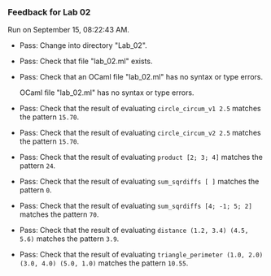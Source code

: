 ### Feedback for Lab 02

Run on September 15, 08:22:43 AM.

+ Pass: Change into directory "Lab_02".

+ Pass: Check that file "lab_02.ml" exists.

+ Pass: Check that an OCaml file "lab_02.ml" has no syntax or type errors.

    OCaml file "lab_02.ml" has no syntax or type errors.



+ Pass: Check that the result of evaluating `circle_circum_v1 2.5` matches the pattern `15.70`.

   



+ Pass: Check that the result of evaluating `circle_circum_v2 2.5` matches the pattern `15.70`.

   



+ Pass: Check that the result of evaluating `product [2; 3; 4]` matches the pattern `24`.

   



+ Pass: Check that the result of evaluating `sum_sqrdiffs [ ]` matches the pattern `0`.

   



+ Pass: Check that the result of evaluating `sum_sqrdiffs [4; -1; 5; 2]` matches the pattern `70`.

   



+ Pass: Check that the result of evaluating `distance (1.2, 3.4) (4.5, 5.6)` matches the pattern `3.9`.

   



+ Pass: Check that the result of evaluating `triangle_perimeter (1.0, 2.0) (3.0, 4.0) (5.0, 1.0)` matches the pattern `10.55`.

   



